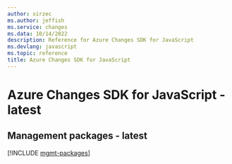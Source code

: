 ```yaml
---
author: xirzec
ms.author: jeffish
ms.service: changes
ms.data: 10/14/2022
description: Reference for Azure Changes SDK for JavaScript
ms.devlang: javascript
ms.topic: reference
title: Azure Changes SDK for JavaScript
---
```

# Azure Changes SDK for JavaScript - latest

## Management packages - latest
[!INCLUDE [mgmt-packages](changes-mgmt-index.md)]